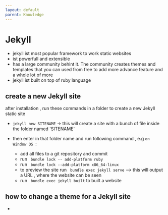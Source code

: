 ```yaml
---
layout: default
parent: Knowledge
---
```


# Jekyll
- jekyll ist most popular framework to work static websites
- ist powerfull and extensible
- has a large community behint it. The community creates themes and templates that you can used from free to add more advance feature and a whole lot of more
- jekyll ist built on top of ruby language

## create a  new Jekyll site
after installation , run these commands in a folder to create a new Jekyll static site
- `jekyll new SITENAME` -> this will create a site  with a bunch of file inside the folder named 'SITENAME'
- then enter in that folder name and run following command , e.g `on Window OS `:

    - add all files to a git repository and commit
    - run ` bundle lock -- add-platform ruby`
    - run ` bundle lock --add-platform x86_64-linux`
    - to preview the site run ` bundle exec jekyll serve` --> this will output a URL , where the website can be seen
    - run ` bundle exec jekyll built` to built a website

## how to change a theme for a Jekyll  site

- 


